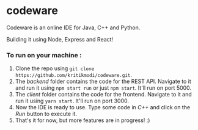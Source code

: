 # codeware

Codeware is an online IDE for Java, C++ and Python.

Building it using Node, Express and React!

### To run on your machine :

1. Clone the repo using `git clone https://github.com/kritikmodi/codeware.git`.
2. The _backend_ folder contains the code for the REST API. Navigate to it and run it using `npm start run` or just `npm start`. It'll run on port 5000.
3. The _client_ folder contains the code for the frontend. Navigate to it and run it using `yarn start`. It'll run on port 3000.
4. Now the IDE is ready to use. Type some code in *C++* and click on the _Run_ button to execute it.
5. That's it for now, but more features are in progress! :)
